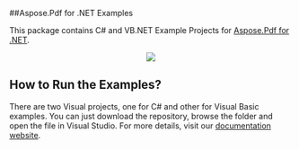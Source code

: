 ##Aspose.Pdf for .NET Examples

This package contains C# and VB.NET Example Projects for [Aspose.Pdf for .NET](http://www.aspose.com/categories/.net-components/aspose.pdf-for-.net/default.aspx).

<p align="center">
  <a title="Download Examples ZIP" href="https://github.com/asposepdf/Aspose_Pdf_NET/archive/master.zip">
	<img src="https://raw.github.com/AsposeExamples/java-examples-dashboard/master/images/downloadZip-Button-Large.png" />
  </a>
</p>

## How to Run the Examples?

There are two Visual projects, one for C# and other for Visual Basic examples. You can just download the repository, browse the folder and open the file in Visual Studio. For more details, visit our [documentation website](http://www.aspose.com/docs/display/pdfnet/How+to+Run+Aspose.Pdf+for+.NET+Examples).
